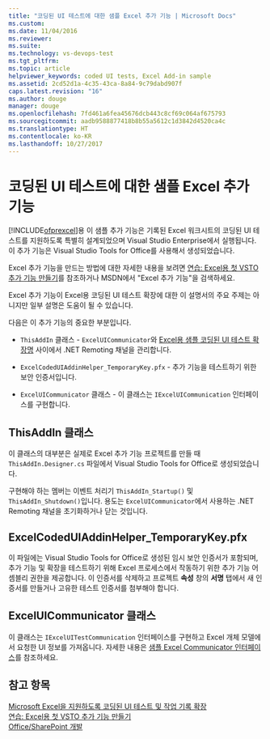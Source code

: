 ```yaml
---
title: "코딩된 UI 테스트에 대한 샘플 Excel 추가 기능 | Microsoft Docs"
ms.custom: 
ms.date: 11/04/2016
ms.reviewer: 
ms.suite: 
ms.technology: vs-devops-test
ms.tgt_pltfrm: 
ms.topic: article
helpviewer_keywords: coded UI tests, Excel Add-in sample
ms.assetid: 2cd52d1a-4c35-43ca-8a84-9c79dabd907f
caps.latest.revision: "16"
ms.author: douge
manager: douge
ms.openlocfilehash: 7fd461a6fea45676dcb443c8cf69c064af675793
ms.sourcegitcommit: aadb9588877418b8b55a5612c1d3842d4520ca4c
ms.translationtype: HT
ms.contentlocale: ko-KR
ms.lasthandoff: 10/27/2017
---
```

# <a name="sample-excel-add-in-for-coded-ui-testing"></a>코딩된 UI 테스트에 대한 샘플 Excel 추가 기능
[!INCLUDE[ofprexcel](../test/includes/ofprexcel_md.md)]용 이 샘플 추가 기능은 기록된 Excel 워크시트의 코딩된 UI 테스트를 지원하도록 특별히 설계되었으며 Visual Studio Enterprise에서 실행됩니다. 이 추가 기능은 Visual Studio Tools for Office를 사용해서 생성되었습니다.  
  
 Excel 추가 기능을 만드는 방법에 대한 자세한 내용을 보려면 [연습: Excel용 첫 VSTO 추가 기능 만들기](http://msdn.microsoft.com/Library/a855e2be-3ecf-4112-a7f5-ec0f7fad3b5f)를 참조하거나 MSDN에서 "Excel 추가 기능"을 검색하세요.  
  
 Excel 추가 기능이 Excel용 코딩된 UI 테스트 확장에 대한 이 설명서의 주요 주제는 아니지만 일부 설명은 도움이 될 수 있습니다.  
  
 다음은 이 추가 기능의 중요한 부분입니다.  
  
-   `ThisAddIn`  클래스 - `ExcelUICommunicator`와 [Excel용 샘플 코딩된 UI 테스트 확장명](../test/sample-coded-ui-test-extension-for-excel.md) 사이에서 .NET Remoting 채널을 관리합니다.  
  
-   `ExcelCodedUIAddinHelper_TemporaryKey.pfx`  - 추가 기능을 테스트하기 위한 보안 인증서입니다.  
  
-   `ExcelUICommunicator`  클래스 - 이 클래스는 `IExcelUICommunication` 인터페이스를 구현합니다.  
  
## <a name="thisaddin-class"></a>ThisAddIn 클래스  
 이 클래스의 대부분은 실제로 Excel 추가 기능 프로젝트를 만들 때 `ThisAddIn.Designer.cs` 파일에서 Visual Studio Tools for Office로 생성되었습니다.  
  
 구현해야 하는 멤버는 이벤트 처리기 `ThisAddIn_Startup()` 및 `ThisAddIn_Shutdown()`입니다. 용도는 `ExcelUICommunicator`에서 사용하는 .NET Remoting 채널을 초기화하거나 닫는 것입니다.  
  
## <a name="excelcodeduiaddinhelpertemporarykeypfx"></a>ExcelCodedUIAddinHelper_TemporaryKey.pfx  
 이 파일에는 Visual Studio Tools for Office로 생성된 임시 보안 인증서가 포함되며, 추가 기능 및 확장을 테스트하기 위해 Excel 프로세스에서 작동하기 위한 추가 기능 어셈블리 권한을 제공합니다. 이 인증서를 삭제하고 프로젝트 **속성** 창의 **서명** 탭에서 새 인증서를 만들거나 고유한 테스트 인증서를 첨부해야 합니다.  
  
## <a name="exceluicommunicator-class"></a>ExcelUICommunicator 클래스  
 이 클래스는 `IExcelUITestCommunication` 인터페이스를 구현하고 Excel 개체 모델에서 요청한 UI 정보를 가져옵니다. 자세한 내용은 [샘플 Excel Communicator 인터페이스](../test/sample-excel-communicator-interface.md)를 참조하세요.  
  
## <a name="see-also"></a>참고 항목  
 [Microsoft Excel을 지원하도록 코딩된 UI 테스트 및 작업 기록 확장](../test/extending-coded-ui-tests-and-action-recordings-to-support-microsoft-excel.md)   
 [연습: Excel용 첫 VSTO 추가 기능 만들기](http://msdn.microsoft.com/Library/a855e2be-3ecf-4112-a7f5-ec0f7fad3b5f)   
 [Office/SharePoint 개발](/office-dev/office-dev/office-and-sharepoint-development-in-visual-studio)
